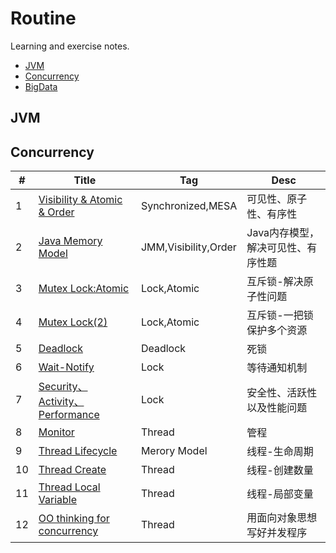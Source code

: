 # Routine
Learning and exercise notes.

- [JVM](#JVM)
- [Concurrency](#Concurrency)
- [BigData](#BigData)

## JVM

## Concurrency

| #   | Title                                | Tag                  | Desc                               |
| --- | ------------------------------------ | -------------------- | ---------------------------------- |
| 1   | [Visibility & Atomic & Order][1]     | Synchronized,MESA    | 可见性、原子性、有序性             |
| 2   | [Java Memory Model][2]               | JMM,Visibility,Order | Java内存模型，解决可见性、有序性题 |
| 3   | [Mutex Lock:Atomic][3]               | Lock,Atomic          | 互斥锁-解决原子性问题              |
| 4   | [Mutex Lock(2)][4]                   | Lock,Atomic          | 互斥锁-一把锁保护多个资源          |
| 5   | [Deadlock][5]                        | Deadlock             | 死锁                               |
| 6   | [Wait-Notify][6]                     | Lock                 | 等待通知机制                       |
| 7   | [Security、Activity、Performance][7]  | Lock                 | 安全性、活跃性以及性能问题         |
| 8   | [Monitor][8]                         | Thread               | 管程                               |
| 9   | [Thread Lifecycle][9]                | Merory Model         | 线程-生命周期                      |
| 10  | [Thread Create][10]                  | Thread               | 线程-创建数量                      |
| 11  | [Thread Local Variable][11]          | Thread               | 线程-局部变量                      |
| 12  | [OO thinking for concurrency][12]    | Thread               | 用面向对象思想写好并发程序         |


[1]: https://github.com/mantoudev/routine/tree/master/Concurrency/01-Visibility%20%26%20Atomic%20%26%20Order
[2]: https://github.com/mantoudev/routine/tree/master/Concurrency/02-Java%20Meroy%20Model
[3]: https://github.com/mantoudev/routine/tree/master/Concurrency/03-Mutex%20Lock:Atomic
[4]: https://github.com/mantoudev/routine/tree/master/Concurrency/04-Mutex%20Lock(2)
[5]: https://github.com/mantoudev/routine/tree/master/Concurrency/05-Deadlock
[6]: https://github.com/mantoudev/routine/tree/master/Concurrency/06-Wait-Notify
[7]: https://github.com/mantoudev/routine/tree/master/Concurrency/07-Security%E3%80%81Activity%E3%80%81Performance
[8]: https://github.com/mantoudev/routine/tree/master/Concurrency/08-Monitor
[9]: https://github.com/mantoudev/routine/tree/master/Concurrency/09-Thread:create
[10]: https://github.com/mantoudev/routine/tree/master/Concurrency/10-Thread:lifecyle
[11]: https://github.com/mantoudev/routine/tree/master/Concurrency/11-Thread:localVariable
[12]: https://github.com/mantoudev/routine/tree/master/Concurrency/12-OO%20thinking%20for%20concurrency
